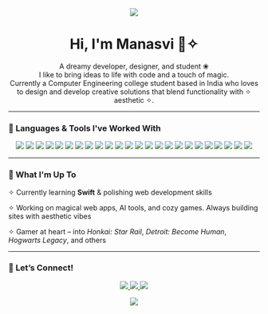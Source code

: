 <div align="center">
  <img src="https://capsule-render.vercel.app/api?type=waving&color=ff69b4&height=150&section=header"/>
</div>
<h1 align="center">Hi, I'm Manasvi 🦢✧</h1>
<p align="center">
  A dreamy developer, designer, and student ❀<br>
  I like to bring ideas to life with code and a touch of magic.<br>
  Currently a Computer Engineering college student based in India who loves to design and develop creative solutions that blend functionality with ✧ aesthetic ✧.
</p>

---

### 🌸 Languages & Tools I've Worked With

<p align="center">
  <img src="https://img.shields.io/badge/Python&nbsp;&nbsp;&nbsp;&nbsp;-000000?style=for-the-badge&logo=python&logoColor=ff69b4"/>
  <img src="https://img.shields.io/badge/Java&nbsp;&nbsp;&nbsp;&nbsp;&nbsp;&nbsp;&nbsp;&nbsp;-000000?style=for-the-badge&logo=java&logoColor=ff69b4"/>
  <img src="https://img.shields.io/badge/JavaScript&nbsp;&nbsp;&nbsp;&nbsp;-000000?style=for-the-badge&logo=javascript&logoColor=ff69b4"/>
  <img src="https://img.shields.io/badge/MongoDB-000000?style=for-the-badge&logo=mongodb&logoColor=ff69b4"/>
  <img src="https://img.shields.io/badge/Express.js-000000?style=for-the-badge&logo=express&logoColor=ff69b4"/>
  <img src="https://img.shields.io/badge/React&nbsp;&nbsp;&nbsp;&nbsp;&nbsp;&nbsp;&nbsp;&nbsp;&nbsp;-000000?style=for-the-badge&logo=react&logoColor=ff69b4"/>
  <img src="https://img.shields.io/badge/Node.js-000000?style=for-the-badge&logo=node.js&logoColor=ff69b4"/>
  <img src="https://img.shields.io/badge/TailwindCSS&nbsp;&nbsp;&nbsp;&nbsp;-000000?style=for-the-badge&logo=tailwindcss&logoColor=ff69b4"/>
  <img src="https://img.shields.io/badge/Material--UI&nbsp;&nbsp;&nbsp;&nbsp;-000000?style=for-the-badge&logo=mui&logoColor=ff69b4"/>
  <img src="https://img.shields.io/badge/MySQL&nbsp;&nbsp;&nbsp;&nbsp;&nbsp;&nbsp;&nbsp;&nbsp;-000000?style=for-the-badge&logo=mysql&logoColor=ff69b4"/>
  <img src="https://img.shields.io/badge/PostgreSQL&nbsp;&nbsp;&nbsp;&nbsp;-000000?style=for-the-badge&logo=postgresql&logoColor=ff69b4"/>
  <img src="https://img.shields.io/badge/Flask&nbsp;&nbsp;&nbsp;&nbsp;&nbsp;&nbsp;&nbsp;&nbsp;-000000?style=for-the-badge&logo=flask&logoColor=ff69b4"/>
  <img src="https://img.shields.io/badge/HTML5&nbsp;&nbsp;&nbsp;&nbsp;&nbsp;&nbsp;&nbsp;&nbsp;-000000?style=for-the-badge&logo=html5&logoColor=ff69b4"/>
  <img src="https://img.shields.io/badge/CSS3&nbsp;&nbsp;&nbsp;&nbsp;&nbsp;&nbsp;&nbsp;&nbsp;-000000?style=for-the-badge&logo=css3&logoColor=ff69b4"/>
  <img src="https://img.shields.io/badge/C&nbsp;&nbsp;&nbsp;&nbsp;&nbsp;&nbsp;&nbsp;&nbsp;&nbsp;&nbsp;&nbsp;&nbsp;-000000?style=for-the-badge&logo=c&logoColor=ff69b4"/>
  <img src="https://img.shields.io/badge/C++&nbsp;&nbsp;&nbsp;&nbsp;&nbsp;&nbsp;&nbsp;&nbsp;-000000?style=for-the-badge&logo=c%2B%2B&logoColor=ff69b4"/>
  <img src="https://img.shields.io/badge/Swift&nbsp;&nbsp;&nbsp;&nbsp;&nbsp;&nbsp;&nbsp;&nbsp;&nbsp;&nbsp;-000000?style=for-the-badge&logo=swift&logoColor=ff69b4"/>
  <img src="https://img.shields.io/badge/Canva-000000?style=for-the-badge&logo=canva&logoColor=ff69b4"/>
  <img src="https://img.shields.io/badge/Figma-000000?style=for-the-badge&logo=figma&logoColor=ff69b4"/>
  <img src="https://img.shields.io/badge/GitHub-000000?style=for-the-badge&logo=github&logoColor=ff69b4"/>
  <img src="https://img.shields.io/badge/Bootstrap-000000?style=for-the-badge&logo=bootstrap&logoColor=ff69b4"/>
  <img src="https://img.shields.io/badge/Vite-000000?style=for-the-badge&logo=vite&logoColor=ff69b4"/>
  <img src="https://img.shields.io/badge/Unity-000000?style=for-the-badge&logo=unity&logoColor=ff69b4"/>
  <img src="https://img.shields.io/badge/Electron-000000?style=for-the-badge&logo=electron&logoColor=ff69b4"/>
</p>

---

### 🌸 What I'm Up To

  ✧ Currently learning **Swift** & polishing web development skills

  ✧ Working on magical web apps, AI tools, and cozy games. Always building sites with aesthetic vibes

  ✧ Gamer at heart – into *Honkai: Star Rail*, *Detroit: Become Human*, *Hogwarts Legacy*, and others

---

### 🌸 Let’s Connect!

<p align="center">
  <a href="https://drive.google.com/file/d/1GQXz5yGJ4cPbApFGdTLUsH8H6rK8BVOD/view?usp=sharing" target="_blank">
    <img src="https://img.shields.io/badge/Portfolio-ff69b4?style=for-the-badge&logo=about-dot-me&logoColor=white" />
  </a>
  <a href="https://www.linkedin.com/in/manasvinaik/" target="_blank">
    <img src="https://img.shields.io/badge/LinkedIn-000000?style=for-the-badge&logo=linkedin&logoColor=ff69b4" />
  </a>
  <a href="mailto:mnsvinaik@gmail.com">
    <img src="https://img.shields.io/badge/Gmail-000000?style=for-the-badge&logo=gmail&logoColor=ff69b4" />
  </a>
</p>

<div align="center">
  <img src="https://capsule-render.vercel.app/api?type=waving&color=ff69b4&height=150&section=footer"/>
</div>
